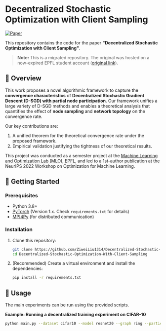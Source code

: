 # Decentralized Stochastic Optimization with Client Sampling

[![Paper](http://img.shields.io/badge/Paper-NeurIPS%20OPT--ML%202022-blue)](https://opt-ml.org/papers/2022/paper72.pdf)

This repository contains the code for the paper **"Decentralized Stochastic Optimization with Client Sampling"**.

> **Note:** This is a migrated repository. The original was hosted on a now-expired EPFL student account ([original link](https://github.com/Ziwei-Liu3/Opt4MLProject)).


## 📖 Overview

This work proposes a novel algorithmic framework to capture the **convergence characteristics** of **Decentralized Stochastic Gradient Descent (D-SGD) with partial node participation**. Our framework unifies a large variety of D-SGD methods and enables a theoretical analysis that quantifies the effect of **node sampling** and **network topology** on the convergence rate.

Our key contributions are:
1.  A unified theorem for the theoretical convergence rate under the proposed framework.
2.  Empirical validation justifying the tightness of our theoretical results.

This project was conducted as a semester project at the [Machine Learning and Optimization Lab (MLO), EPFL](http://mlo.epfl.ch/), and led to a 1st-author publication at the NeurIPS 2022 Workshop on Optimization for Machine Learning.

## 🚀 Getting Started

### Prerequisites

*   Python 3.8+
*   [PyTorch](https://pytorch.org/) (Version 1.x. Check `requirements.txt` for details)
*   [MPI4Py](https://mpi4py.readthedocs.io/) (for distributed communication)

### Installation

1.  Clone this repository:
    ```bash
    git clone https://github.com/ZiweiLiu1314/Decentralized-Stochastic-Optimization-With-Client-Sampling.git
    cd Decentralized-Stochastic-Optimization-With-Client-Sampling
    ```
2.  (Recommended) Create a virtual environment and install the dependencies:
    ```bash
    pip install -r requirements.txt
    ```

## 🧪 Usage

The main experiments can be run using the provided scripts.

**Example: Running a decentralized training experiment on CIFAR-10**
```bash
python main.py --dataset cifar10 --model resnet20 --graph ring --participation 0.5
```
